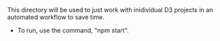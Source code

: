 This directory will be used to just work with inidividual D3 projects in an automated workflow to save time.

- To run, use the command, "npm start".